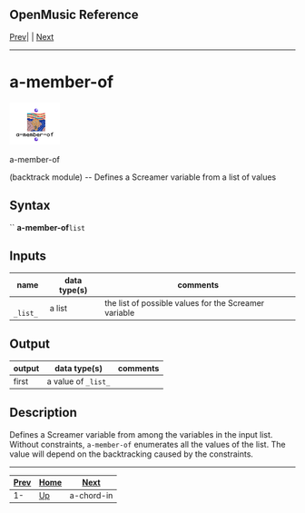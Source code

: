 OpenMusic Reference  
---  
[Prev](minus1)| | [Next](a-chord-in)  
  
* * *

# a-member-of

![](figures/functions/backtrack/a-member-of.png)

  
  
a-member-of  
  
(backtrack module) \-- Defines a Screamer variable from a list of values  

## Syntax

`` **a-member-of**` list `

## Inputs

name| data type(s)| comments  
---|---|---  
` _list_`|  a list| the list of possible values for the Screamer variable  
  
## Output

output| data type(s)| comments  
---|---|---  
first| a value of `_list_`|  
  
## Description

Defines a Screamer variable from among the variables in the input list.
Without constraints, `a-member-of` enumerates all the values of the list. The
value will depend on the backtracking caused by the constraints.

* * *

[Prev](minus1)| [Home](index)| [Next](a-chord-in)  
---|---|---  
1-| [Up](funcref.main)| a-chord-in

